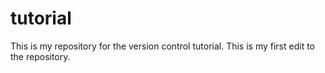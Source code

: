 # tutorial
This is my repository for the version control tutorial.
This is my first edit to the repository.
